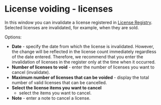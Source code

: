 # License voiding - licenses
 
In this window you can invalidate a license registered in [License Registry](../../../../../alvao-asset-management/software-management/licenses). Selected licenses are invalidated, for example, when they are sold.
 
Options:

- **Date** - specify the date from which the license is invalidated. However, the change will be reflected in the license count immediately regardless of the date entered. Therefore, we recommend that you enter the invalidation of licenses in the register only at the time when it occurred.
- **Number of licenses to void** - enter the number of licenses you want to cancel (invalidate).
- **Maximum number of licenses that can be voided** - display the total number of valid licenses that can be cancelled.
- **Select the license items you want to cancel**
   - select the items you want to cancel.
- **Note** - enter a note to cancel a license.

